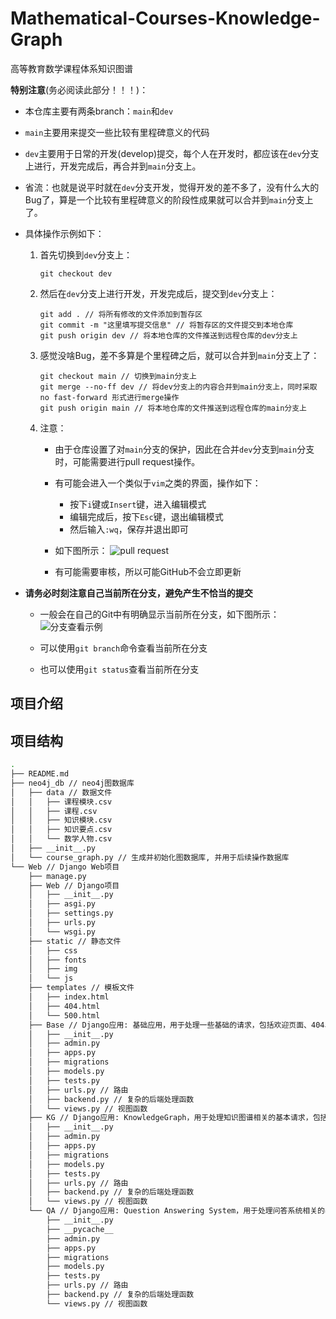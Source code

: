 # Mathematical-Courses-Knowledge-Graph

高等教育数学课程体系知识图谱

**特别注意**(务必阅读此部分！！！)：

- 本仓库主要有两条branch：`main`和`dev`

- `main`主要用来提交一些比较有里程碑意义的代码

- `dev`主要用于日常的开发(develop)提交，每个人在开发时，都应该在`dev`分支上进行，开发完成后，再合并到`main`分支上。

- 省流：也就是说平时就在`dev`分支开发，觉得开发的差不多了，没有什么大的Bug了，算是一个比较有里程碑意义的阶段性成果就可以合并到`main`分支上了。

- 具体操作示例如下：

   1. 首先切换到`dev`分支上：

        ```git
        git checkout dev
        ```

   2. 然后在`dev`分支上进行开发，开发完成后，提交到`dev`分支上：

        ```git
        git add . // 将所有修改的文件添加到暂存区
        git commit -m "这里填写提交信息" // 将暂存区的文件提交到本地仓库
        git push origin dev // 将本地仓库的文件推送到远程仓库的dev分支上
        ```

   3. 感觉没啥Bug，差不多算是个里程碑之后，就可以合并到`main`分支上了：

        ```git
        git checkout main // 切换到main分支上
        git merge --no-ff dev // 将dev分支上的内容合并到main分支上，同时采取 no fast-forward 形式进行merge操作
        git push origin main // 将本地仓库的文件推送到远程仓库的main分支上
        ```

   4. 注意：

      - 由于仓库设置了对`main`分支的保护，因此在合并`dev`分支到`main`分支时，可能需要进行pull request操作。

      - 有可能会进入一个类似于`vim`之类的界面，操作如下：
        - 按下`i`键或`Insert`键，进入编辑模式
        - 编辑完成后，按下`Esc`键，退出编辑模式
        - 然后输入`:wq`，保存并退出即可

      - 如下图所示：
        ![pull request](https://pic.imgdb.cn/item/64b547b51ddac507cc83193e.jpg)

      - 有可能需要审核，所以可能GitHub不会立即更新

- **请务必时刻注意自己当前所在分支，避免产生不恰当的提交**

  - 一般会在自己的Git中有明确显示当前所在分支，如下图所示：
  ![分支查看示例](https://pic.imgdb.cn/item/64b543981ddac507cc71aea0.jpg)

  - 可以使用`git branch`命令查看当前所在分支

  - 也可以使用`git status`查看当前所在分支

## 项目介绍

## 项目结构

```bash
.
├── README.md
├── neo4j_db // neo4j图数据库
│   ├── data // 数据文件
│   │   ├── 课程模块.csv
│   │   ├── 课程.csv
│   │   ├── 知识模块.csv
│   │   ├── 知识要点.csv
│   │   └── 数学人物.csv
│   ├── __init__.py
│   └── course_graph.py // 生成并初始化图数据库, 并用于后续操作数据库
└── Web // Django Web项目
    ├── manage.py
    ├── Web // Django项目
    │   ├── __init__.py
    │   ├── asgi.py
    │   ├── settings.py
    │   ├── urls.py
    │   └── wsgi.py
    ├── static // 静态文件
    │   ├── css
    │   ├── fonts
    │   ├── img
    │   └── js
    ├── templates // 模板文件
    │   ├── index.html
    │   ├── 404.html
    │   └── 500.html
    ├── Base // Django应用: 基础应用，用于处理一些基础的请求，包括欢迎页面、404、500等
    │   ├── __init__.py
    │   ├── admin.py
    │   ├── apps.py
    │   ├── migrations
    │   ├── models.py
    │   ├── tests.py
    │   ├── urls.py // 路由
    │   ├── backend.py // 复杂的后端处理函数
    │   └── views.py // 视图函数
    ├── KG // Django应用: KnowledgeGraph，用于处理知识图谱相关的基本请求，包括基于知识图谱的实体查询、关系查询等
    │   ├── __init__.py
    │   ├── admin.py
    │   ├── apps.py
    │   ├── migrations
    │   ├── models.py
    │   ├── tests.py
    │   ├── urls.py // 路由
    │   ├── backend.py // 复杂的后端处理函数
    │   └── views.py // 视图函数
    └── QA // Django应用: Question Answering System，用于处理问答系统相关的基本请求
        ├── __init__.py
        ├── __pycache__
        ├── admin.py
        ├── apps.py
        ├── migrations
        ├── models.py
        ├── tests.py
        ├── urls.py // 路由
        ├── backend.py // 复杂的后端处理函数
        └── views.py // 视图函数
```

<!-- 
    └── webapp // Django应用：根据实际需要自行创建对应app应用文件，使用`python manage.py startapp webapp`命令创建(尚未创建，仅作示例)
        ├── __init__.py
        ├── __pycache__
        ├── admin.py
        ├── apps.py
        ├── migrations
        ├── models.py
        ├── tests.py
        ├── urls.py
        └── views.py 
-->
